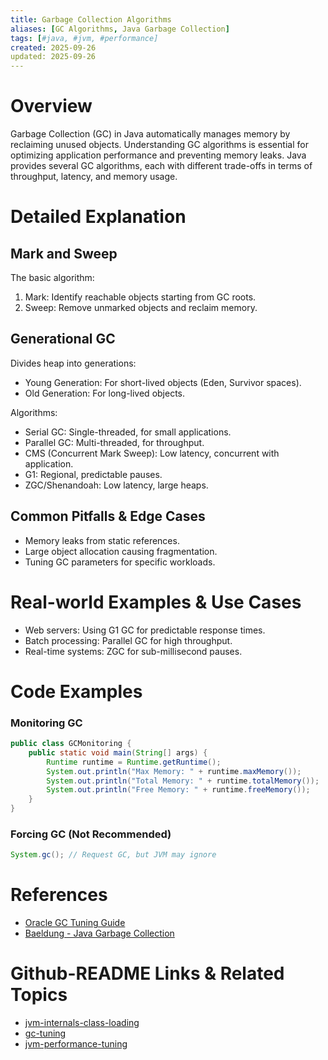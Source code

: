 ```yaml
---
title: Garbage Collection Algorithms
aliases: [GC Algorithms, Java Garbage Collection]
tags: [#java, #jvm, #performance]
created: 2025-09-26
updated: 2025-09-26
---
```


# Overview

Garbage Collection (GC) in Java automatically manages memory by reclaiming unused objects. Understanding GC algorithms is essential for optimizing application performance and preventing memory leaks. Java provides several GC algorithms, each with different trade-offs in terms of throughput, latency, and memory usage.

# Detailed Explanation

## Mark and Sweep

The basic algorithm:
1. Mark: Identify reachable objects starting from GC roots.
2. Sweep: Remove unmarked objects and reclaim memory.

## Generational GC

Divides heap into generations:
- Young Generation: For short-lived objects (Eden, Survivor spaces).
- Old Generation: For long-lived objects.

Algorithms:
- Serial GC: Single-threaded, for small applications.
- Parallel GC: Multi-threaded, for throughput.
- CMS (Concurrent Mark Sweep): Low latency, concurrent with application.
- G1: Regional, predictable pauses.
- ZGC/Shenandoah: Low latency, large heaps.

## Common Pitfalls & Edge Cases

- Memory leaks from static references.
- Large object allocation causing fragmentation.
- Tuning GC parameters for specific workloads.

# Real-world Examples & Use Cases

- Web servers: Using G1 GC for predictable response times.
- Batch processing: Parallel GC for high throughput.
- Real-time systems: ZGC for sub-millisecond pauses.

# Code Examples

### Monitoring GC

```java
public class GCMonitoring {
    public static void main(String[] args) {
        Runtime runtime = Runtime.getRuntime();
        System.out.println("Max Memory: " + runtime.maxMemory());
        System.out.println("Total Memory: " + runtime.totalMemory());
        System.out.println("Free Memory: " + runtime.freeMemory());
    }
}
```

### Forcing GC (Not Recommended)

```java
System.gc(); // Request GC, but JVM may ignore
```

# References

- [Oracle GC Tuning Guide](https://docs.oracle.com/javase/8/docs/technotes/guides/vm/gctuning/)
- [Baeldung - Java Garbage Collection](https://www.baeldung.com/java-garbage-collection)

# Github-README Links & Related Topics

- [jvm-internals-class-loading](../jvm-internals-class-loading/README.md)
- [gc-tuning](../gc-tuning/README.md)
- [jvm-performance-tuning](../jvm-performance-tuning/README.md)
